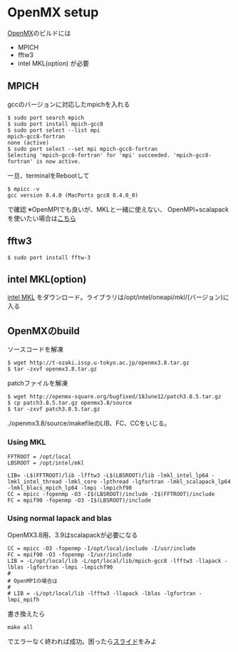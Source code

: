 # OpenMX setup
[OpenMX](http://openmx-square.org/)のビルドには
- MPICH
- fftw3
- intel MKL(option)
が必要

## MPICH
gccのバージョンに対応したmpichを入れる
```shell script
$ sudo port search mpich
$ sudo port install mpich-gcc8
$ sudo port select --list mpi
mpich-gcc8-fortran
none (active)
$ sudo port select --set mpi mpich-gcc8-fortran
Selecting 'mpich-gcc8-fortran' for 'mpi' succeeded. 'mpich-gcc8-fortran' is now active.
```
一旦、terminalをRebootして
```shell script
$ mpicc -v
gcc version 8.4.0 (MacPorts gcc8 8.4.0_0) 
```
で確認
※OpenMPIでも良いが、MKLと一緒に使えない、
OpenMPI+scalapackを使いたい場合は[こちら](https://qiita.com/hikaruri/items/0fa942c9eacb8930a792)
## fftw3
```shell script
$ sudo port install fftw-3
```
## intel MKL(option)
[intel MKL](https://software.intel.com/content/www/us/en/develop/tools/oneapi/components/onemkl.html)
をダウンロード。ライブラリは/opt/intel/oneapi/mkl/(バージョン)に入る

## OpenMXのbuild
ソースコードを解凍
```shell script
$ wget http://t-ozaki.issp.u-tokyo.ac.jp/openmx3.8.tar.gz
$ tar -zxvf openmx3.8.tar.gz
```
patchファイルを解凍
```shell script
$ wget http://openmx-square.org/bugfixed/18June12/patch3.8.5.tar.gz
$ cp patch3.8.5.tar.gz openmx3.8/source
$ tar -zxvf patch3.8.5.tar.gz
```
./openmx3.8/source/makefileのLIB、FC、CCをいじる。
### Using MKL
```shell script
FFTROOT = /opt/local
LBSROOT = /opt/intel/mkl

LIB= -L$(FFTROOT)/lib -lfftw3 -L$(LBSROOT)/lib -lmkl_intel_lp64 -lmkl_intel_thread -lmkl_core -lpthread -lgfortran -lmkl_scalapack_lp64 -lmkl_blacs_mpich_lp64 -lmpi -lmpichf90
CC = mpicc -fopenmp -O3 -I$(LBSROOT)/include -I$(FFTROOT)/include
FC = mpif90 -fopenmp -O3 -I$(LBSROOT)/include
```
### Using normal lapack and blas
OpenMX3.8用、3.9はscalapackが必要になる
```shell script
CC = mpicc -O3 -fopenmp -I/opt/local/include -I/usr/include
FC = mpif90 -O3 -fopenmp -I/usr/include
LIB = -L/opt/local/lib -L/opt/local/lib/mpich-gcc8 -lfftw3 -llapack -lblas -lgfortran -lmpi -lmpichf90
#
# OpenMPIの場合は
#
# LIB = -L/opt/local/lib -lfftw3 -llapack -lblas -lgfortran -lmpi_mpifh
```
書き換えたら
```shell script
make all
```
でエラーなく終われば成功。困ったら[スライド](http://www.openmx-square.org/tech_notes/OpenMX-Compile.pdf)をみよ
